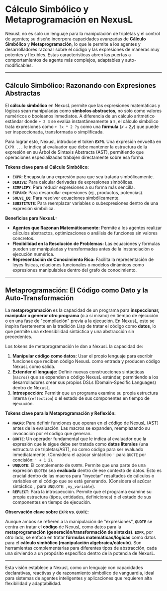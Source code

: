 # Cálculo Simbólico y Metaprogramación en NexusL

NexusL no es solo un lenguaje para la manipulación de tripletas y el control de agentes; su diseño incorpora capacidades avanzadas de **Cálculo Simbólico** y **Metaprogramación**, lo que le permite a los agentes y desarrolladores razonar sobre el código y las expresiones de maneras muy potentes y flexibles. Estas características abren las puertas a comportamientos de agente más complejos, adaptables y auto-modificables.

---

## Cálculo Simbólico: Razonando con Expresiones Abstractas

El **cálculo simbólico** en NexusL permite que las expresiones matemáticas y lógicas sean manipuladas como **símbolos abstractos**, no solo como valores numéricos o booleanos inmediatos. A diferencia de un cálculo aritmético estándar donde `+ 2 3` se evalúa instantáneamente a `5`, el cálculo simbólico trata expresiones como `+ ?x * 2 ?y` como una **fórmula** ($x + 2y$) que puede ser inspeccionada, transformada o simplificada.

Para lograr esto, NexusL introduce el token **`EXPR`**. Una expresión envuelta en `EXPR ...` le indica al evaluador que debe mantener la estructura de la expresión en su Árbol de Sintaxis Abstracta (AST), permitiendo que operaciones especializadas trabajen directamente sobre esa forma.

**Tokens clave para el Cálculo Simbólico:**

* **`EXPR`**: Encapsula una expresión para que sea tratada simbólicamente.
* **`DERIVE`**: Para calcular derivadas de expresiones simbólicas.
* **`SIMPLIFY`**: Para reducir expresiones a su forma más sencilla.
* **`EXPAND`**: Para desarrollar expresiones (ej., productos, potencias).
* **`SOLVE_EQ`**: Para resolver ecuaciones simbólicamente.
* **`SUBSTITUTE`**: Para reemplazar variables o subexpresiones dentro de una expresión simbólica.

**Beneficios para NexusL:**

* **Agentes que Razonan Matemáticamente:** Permite a los agentes realizar cálculos abstractos, optimizaciones o análisis de funciones sin valores concretos.
* **Flexibilidad en la Resolución de Problemas:** Las ecuaciones y fórmulas pueden ser manipuladas y transformadas antes de la instanciación o ejecución numérica.
* **Representación de Conocimiento Rica:** Facilita la representación de leyes físicas, relaciones funcionales o modelos dinámicos como expresiones manipulables dentro del grafo de conocimiento.

---

## Metaprogramación: El Código como Dato y la Auto-Transformación

La **metaprogramación** es la capacidad de un programa para **inspeccionar, manipular o generar otro programa** (o a sí mismo) en tiempo de ejecución o en una fase de "compilación" previa a la ejecución. En NexusL, esto se inspira fuertemente en la tradición Lisp de tratar el código como **datos**, lo que permite una extensibilidad sintáctica y una abstracción sin precedentes.

Los tokens de metaprogramación le dan a NexusL la capacidad de:

1.  **Manipular código como datos:** Usar el propio lenguaje para escribir funciones que reciben código NexusL como entrada y producen código NexusL como salida.
2.  **Extender el lenguaje:** Definir nuevas construcciones sintácticas (`macros`) que se expanden a código NexusL estándar, permitiendo a los desarrolladores crear sus propios DSLs (Domain-Specific Languages) dentro de NexusL.
3.  **Introspección:** Permitir que un programa examine su propia estructura interna (`reflection`) o el estado de sus componentes en tiempo de ejecución.

**Tokens clave para la Metaprogramación y Reflexión:**

* **`MACRO`**: Para definir funciones que operan en el código de NexusL (AST) antes de la evaluación. Las macros se expanden, reemplazando su invocación por el código que generan.
* **`QUOTE`**: Un operador fundamental que le indica al evaluador que la expresión que le sigue debe ser tratada como **datos literales** (una estructura de tripletas/AST), no como código para ser evaluado inmediatamente. (Considera el azúcar sintáctico `'` para `QUOTE` por concisión: `' + 1 2`).
* **`UNQUOTE`**: El complemento de `QUOTE`. Permite que una parte de una expresión `QUOTEd` sea **evaluada** dentro de ese contexto de datos. Esto es crucial dentro de las macros para "inyectar" resultados de cálculos o variables en el código que se está generando. (Considera el azúcar sintáctico `,` para `UNQUOTE`: `,my_variable`).
* **`REFLECT`**: Para la introspección. Permite que el programa examine su propia estructura (tipos, entidades, definiciones) o el estado de sus componentes en tiempo de ejecución.

**Observación clave sobre `EXPR` vs. `QUOTE`:**

Aunque ambos se refieren a la manipulación de "expresiones", **`QUOTE`** se centra en tratar el **código** de NexusL como datos para la **metaprogramación (generación/transformación de sintaxis)**. **`EXPR`**, por otro lado, se enfoca en tratar **fórmulas matemáticas/lógicas** como datos para el **cálculo simbólico (manipulación algebraica/cálculo)**. Son herramientas complementarias para diferentes tipos de abstracción, cada una sirviendo a un propósito específico dentro de la potencia de NexusL.

---

Esta visión establece a NexusL como un lenguaje con capacidades declarativas, reactivas y de razonamiento simbólico de vanguardia, ideal para sistemas de agentes inteligentes y aplicaciones que requieren alta flexibilidad y adaptabilidad.

